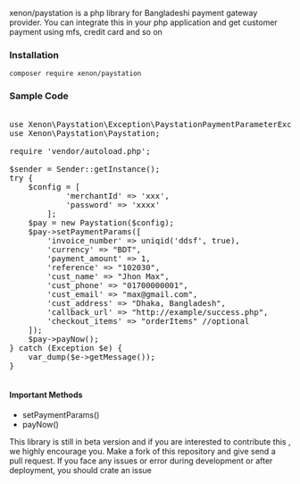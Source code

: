 xenon/paystation is a php library for Bangladeshi  payment gateway provider. You can integrate this in your php application and get customer payment using mfs, credit card and so on 


### Installation

```
composer require xenon/paystation
```

### Sample Code

<pre>

use Xenon\Paystation\Exception\PaystationPaymentParameterException;
use Xenon\Paystation\Paystation;

require 'vendor/autoload.php';

$sender = Sender::getInstance();
try {
    $config = [
            'merchantId' => 'xxx',
            'password' => 'xxxx'
        ];
    $pay = new Paystation($config);
    $pay->setPaymentParams([
        'invoice_number' => uniqid('ddsf', true),
        'currency' => "BDT",
        'payment_amount' => 1,
        'reference' => "102030",
        'cust_name' => "Jhon Max",
        'cust_phone' => "01700000001",
        'cust_email' => "max@gmail.com",
        'cust_address' => "Dhaka, Bangladesh",
        'callback_url' => "http://example/success.php",
        'checkout_items' => "orderItems" //optional
    ]);
    $pay->payNow();
} catch (Exception $e) {
    var_dump($e->getMessage());
}

</pre>


#### Important Methods
* setPaymentParams()
* payNow()

This library is still in beta version and if you are interested to contribute this , we highly encourage you. Make a fork of this repository
and give send a pull request. If you face any issues or error during development or after deployment, you should crate an issue

